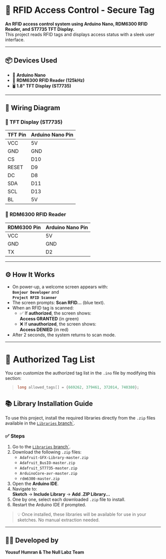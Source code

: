 # 🔐 RFID Access Control - Secure Tag

**An RFID access control system using Arduino Nano, RDM6300 RFID Reader, and ST7735 TFT Display.**  
This project reads RFID tags and displays access status with a sleek user interface.

---

## 📦 Devices Used

- 🔌 **Arduino Nano**  
- 📘 **RDM6300 RFID Reader (125kHz)**  
- 🖥️ **1.8" TFT Display (ST7735)**

---

## 🧩 Wiring Diagram

### 🔌 TFT Display (ST7735)

| TFT Pin | Arduino Nano Pin |
|---------|------------------|
| VCC     | 5V               |
| GND     | GND              |
| CS      | D10              |
| RESET   | D9               |
| DC      | D8               |
| SDA     | D11              |
| SCL     | D13              |
| BL      | 5V               |

### 📘 RDM6300 RFID Reader

| RDM6300 Pin | Arduino Nano Pin |
|-------------|------------------|
| VCC         | 5V               |
| GND         | GND              |
| TX          | D2               |

---

## ⚙️ How It Works

- On power-up, a welcome screen appears with:  
  **`Bonjour Developer`** and  
  **`Project RFID Scanner`**
- The screen prompts: **Scan RFID...** (blue text).
- When an RFID tag is scanned:
  - ✅ If **authorized**, the screen shows:  
    **Access GRANTED** (in green)
  - ❌ If **unauthorized**, the screen shows:  
    **Access DENIED** (in red)
- After 2 seconds, the system returns to scan mode.

---

# 🧾 Authorized Tag List

You can customize the authorized tag list in the `.ino` file by modifying this section:
> ```cpp
> long allowed_tags[] = {669262, 379461, 372014, 740380};
> ```

## 📚 Library Installation Guide

To use this project, install the required libraries directly from the `.zip` files available in the [`Libraries` branch`](https://github.com/yousuf-humran/Secure-Tag/tree/Libraries).

### ✅ Steps

1. Go to the [`Libraries` branch`](https://github.com/yousuf-humran/Secure-Tag/tree/Libraries).
2. Download the following `.zip` files:
   - `Adafruit-GFX-Library-master.zip`
   - `Adafruit_BusIO-master.zip`
   - `Adafruit_ST7735-master.zip`
   - `ArduinoCore-avr-master.zip`
   - `rdm6300-master.zip`
3. Open the **Arduino IDE**.
4. Navigate to:  
   **Sketch** → **Include Library** → **Add .ZIP Library...**
5. One by one, select each downloaded `.zip` file to install.
6. Restart the Arduino IDE if prompted.

> 💡 Once installed, these libraries will be available for use in your sketches. No manual extraction needed.

---

## 👨‍💻 Developed by

**Yousuf Humran & The Null Labz Team**
